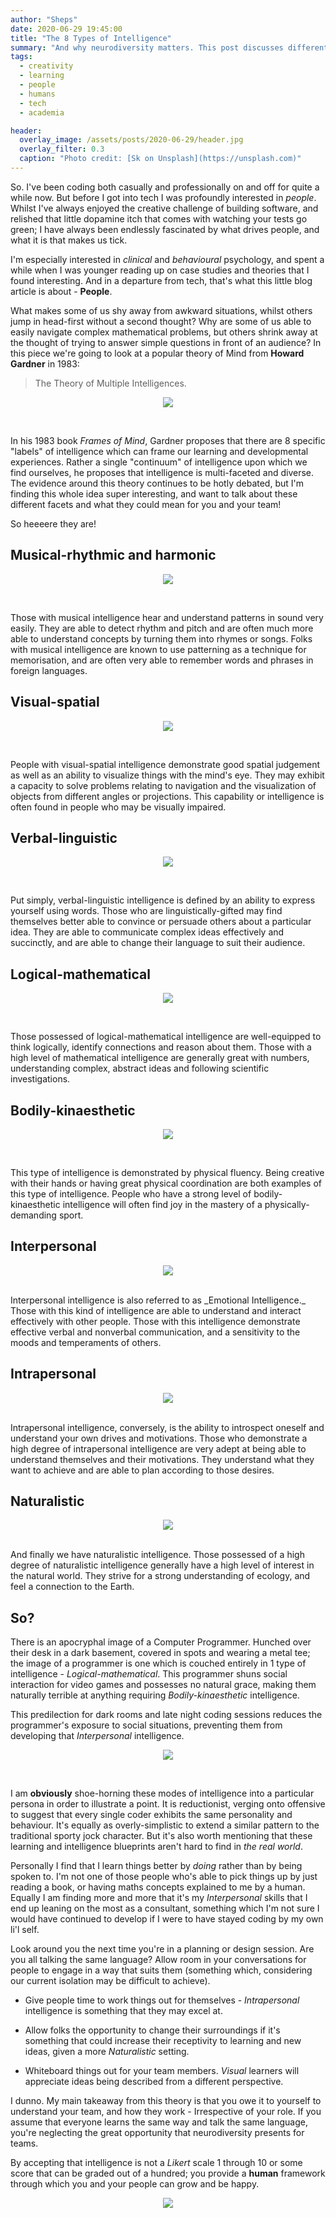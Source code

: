 ```yaml
---
author: "Sheps"
date: 2020-06-29 19:45:00
title: "The 8 Types of Intelligence"
summary: "And why neurodiversity matters. This post discusses different types of intelligence, and why it can be helpful to understand your friends learning modes!"
tags:
  - creativity
  - learning
  - people
  - humans
  - tech
  - academia

header:
  overlay_image: /assets/posts/2020-06-29/header.jpg
  overlay_filter: 0.3
  caption: "Photo credit: [Sk on Unsplash](https://unsplash.com)"
---
```


So. I've been coding both casually and professionally on and off for quite a while now. But before I got into tech I was profoundly interested in _people_. Whilst I've always enjoyed the
creative challenge of building software, and relished that little dopamine itch that comes with
watching your tests go green; I have always been endlessly fascinated by what drives people,
and what it is that makes us tick.

I'm especially interested in _clinical_ and _behavioural_ psychology, and spent a while
when I was younger reading up on case studies and theories that I found interesting. And in a
departure from tech, that's what this little blog article is about - **People**.

What makes some of us shy away from awkward situations, whilst others jump in head-first without
a second thought? Why are some of us able to easily navigate complex mathematical problems, but
others shrink away at the thought of trying to answer simple questions in front of an audience?
In this piece we're going to look at a popular theory of Mind from **Howard Gardner** in 1983:

> The Theory of Multiple Intelligences.

<p align="center">
  <img src="/assets/posts/2020-06-29/multiple.jpg">
</p>

<br/>

In his 1983 book _Frames of Mind_, Gardner proposes that there are 8 specific "labels" of
intelligence which can frame our learning and developmental experiences. Rather a single
"continuum" of intelligence upon which we find ourselves, he proposes that intelligence is
multi-faceted and diverse. The evidence around this theory continues to be hotly debated, but
I'm finding this whole idea super interesting, and want to talk about these different facets
and what they could mean for you and your team!

So heeeere they are!

## Musical-rhythmic and harmonic

<p align="center">
  <img src="/assets/posts/2020-06-29/music.jpg">
</p>

<br/>

Those with musical intelligence hear and understand patterns in sound very easily. They are able
to detect rhythm and pitch and are often much more able to understand concepts by turning them
into rhymes or songs. Folks with musical intelligence are known to use patterning as a technique
for memorisation, and are often very able to remember words and phrases in foreign languages.

## Visual-spatial

<p align="center">
  <img src="/assets/posts/2020-06-29/shapes.jpg">
</p>

<br/>

People with visual-spatial intelligence demonstrate good spatial judgement as well as an ability
to visualize things with the mind's eye. They may exhibit a capacity to solve problems relating
to navigation and the visualization of objects from different angles or projections. This
capability or intelligence is often found in people who may be visually impaired.

## Verbal-linguistic

<p align="center">
  <img src="/assets/posts/2020-06-29/verbal.jpg">
</p>

<br/>

Put simply, verbal-linguistic intelligence is defined by an ability to express yourself using
words. Those who are linguistically-gifted may find themselves better able to convince or
persuade others about a particular idea. They are able to communicate complex ideas effectively
and succinctly, and are able to change their language to suit their audience.

## Logical-mathematical

<p align="center">
  <img src="/assets/posts/2020-06-29/maths.jpg">
</p>

<br/>

Those possessed of logical-mathematical intelligence are well-equipped to think logically,
identify connections and reason about them. Those with a high level of mathematical intelligence
are generally great with numbers, understanding complex, abstract ideas and following
scientific investigations.

## Bodily-kinaesthetic

<p align="center">
  <img src="/assets/posts/2020-06-29/dance.jpg">
</p>

<br/>

This type of intelligence is demonstrated by physical fluency. Being creative with their
hands or having great physical coordination are both examples of this type of intelligence.
People who have a strong level of bodily-kinaesthetic intelligence will often find joy in
the mastery of a physically-demanding sport.

## Interpersonal

<p align="center">
  <img src="/assets/posts/2020-06-29/social.jpg">
</p>

<br/>
Interpersonal intelligence is also referred to as _Emotional Intelligence._ Those with this
kind of intelligence are able to understand and interact effectively with other people.
Those with this intelligence demonstrate effective verbal and nonverbal communication, and
a sensitivity to the moods and temperaments of others.

## Intrapersonal

<p align="center">
  <img src="/assets/posts/2020-06-29/lonely.jpg">
</p>

<br/>
Intrapersonal intelligence, conversely, is the ability to introspect oneself and understand
your own drives and motivations. Those who demonstrate a high degree of intrapersonal
intelligence are very adept at being able to understand themselves and their motivations. They
understand what they want to achieve and are able to plan according to those desires.

## Naturalistic

<p align="center">
  <img src="/assets/posts/2020-06-29/nature.jpg">
</p>

<br/>
And finally we have naturalistic intelligence. Those possessed of a high degree of naturalistic
intelligence generally have a high level of interest in the natural world. They strive for a
strong understanding of ecology, and feel a connection to the Earth.

## So?

There is an apocryphal image of a Computer Programmer. Hunched over their desk in a dark
basement, covered in spots and wearing a metal tee; the image of a programmer is one which is
couched entirely in 1 type of intelligence - _Logical-mathematical_. This programmer shuns
social interaction for video games and possesses no natural grace, making them naturally
terrible at anything requiring _Bodily-kinaesthetic_ intelligence.

This predilection for dark rooms and late night coding sessions reduces the programmer's
exposure to social situations, preventing them from developing that _Interpersonal_
intelligence.

<p align="center">
  <img src="/assets/posts/2020-06-29/nerd.jpg">
</p>

<br/>

I am **obviously** shoe-horning these modes of intelligence into a particular persona in order
to illustrate a point. It is reductionist, verging onto offensive to suggest that every single
coder exhibits the same personality and behaviour. It's equally as overly-simplistic to extend
a similar pattern to the traditional sporty jock character. But it's also worth mentioning that
these learning and intelligence blueprints aren't hard to find in _the real world_.

Personally I find that I learn things better by _doing_ rather than by being spoken to. I'm not
one of those people who's able to pick things up by just reading a book, or having maths
concepts explained to me by a human. Equally I am finding more and more that it's my
_Interpersonal_ skills that I end up leaning on the most as a consultant, something which I'm
not sure I would have continued to develop if I were to have stayed coding by my own li'l self.

Look around you the next time you're in a planning or design session. Are you all talking
the same language? Allow room in your conversations for people to engage in a way that suits
them (something which, considering our current isolation may be difficult to achieve).

- Give people time to work things out for themselves - _Intrapersonal_ intelligence is something that they may excel at.

- Allow folks the opportunity to change their surroundings if it's something that could increase their receptivity to learning and new ideas, given a more _Naturalistic_ setting.

- Whiteboard things out for your team members. _Visual_ learners will appreciate ideas being described from a different perspective.

I dunno. My main takeaway from this theory is that you owe it to yourself to understand your team, and how they work - Irrespective of your role. If you assume that everyone learns the
same way and talk the same language, you're neglecting the great opportunity that
neurodiversity presents for teams.

By accepting that intelligence is not a _Likert_ scale 1 through 10 or some score that can be
graded out of a hundred; you provide a **human** framework through which you and your people
can grow and be happy.

<p align="center">
  <img src="/assets/posts/2020-06-29/happy.jpg">
</p>
